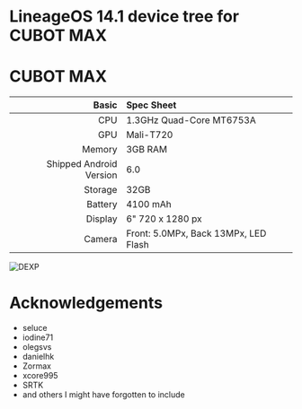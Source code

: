 # LineageOS 14.1 device tree for CUBOT MAX

CUBOT MAX
==============

Basic   | Spec Sheet
-------:|:-------------------------
CPU     | 1.3GHz Quad-Core MT6753A
GPU     | Mali-T720
Memory  | 3GB RAM
Shipped Android Version | 6.0
Storage | 32GB
Battery | 4100 mAh
Display | 6" 720 x 1280 px
Camera  | Front: 5.0MPx, Back 13MPx, LED Flash

![DEXP](https://github.com/h0sch180/android_device_cubot_max/cubot_max.jpg "Cubot Max")



# Acknowledgements

* seluce
* iodine71
* olegsvs
* danielhk
* Zormax
* xcore995
* SRTK
* and others I might have forgotten to include
